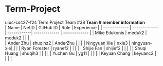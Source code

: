 # Term-Project
uiuc-cs427-f24 Term Project Team #38
<b>Team # member information</b>
<br/>
| Name          | NetID         | GitHub ID   | Role          | Experience    |
| ------------- | ------------- | ------------| ------------- | ------------- |
| Mike Edukonis | meduk2        | meduk2      |               |               |            
| Ander Zhu     | shuqinz2      | AnderZhu    |               |               |
| Ningyuan Xie  | nxie3         | ningyuan-xie|               |               |
| Ryan Forester | ryanef2       |             |               |               |
| Shijie Fan    | shijief2      |             |               |               |
| Shuqi Huang   | shuqih3       |             |               |               |
| Yuchen Gu     | yg11          |             |               |               |
| Keyuan Chang  | keyuanc2      |             |               |               |
<br/>
